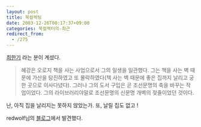 ```yaml
---
layout: post
title: 북컬렉팅
date: 2003-12-26T00:17:37+09:00
categories: 북컬렉터의-최근
redirect_from:
  - /275
---
```


<a href="http://no-smok.net/nsmk/최한기" target="bb">최한기</a> 라는 분이 계셨다.

> 혜강은 오로지 책을 사는 사업으로서 그의 일생을 일관했다. 그는 책을 사는 벽 때문에 가산을 탕진하였고 또 몰락하였다(책 사는 벽 때문에 좋은 집까지 날리고 궁한 곳으로 이사다녔다). 그러나 그의 도서 구입은 곧 조선문명의 축을 바꾸는 작업이었다. 그의 라이브러리야말로 조선문명의 신문명 개벽의 젖줄이었던 것이다.

난, 아직 집을 날리지는 못하지 않았는가. 또, 날릴 집도 없고 !

redwolf님의 <a href="http://www.redwolf.pe.kr/myweblog/archives/000295.html" target="bb">블로그</a>에서 발견했다.
